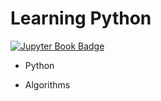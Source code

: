 # Learning Python

[![Jupyter Book Badge](https://jupyterbook.org/badge.svg)](https://devpla.github.io/python/docs/index.html)



- Python

- Algorithms

